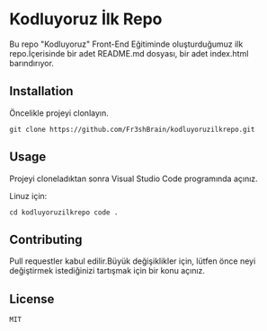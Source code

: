 # Kodluyoruz İlk Repo

Bu repo "Kodluyoruz" Front-End Eğitiminde oluşturduğumuz ilk repo.İçerisinde bir adet
README.md dosyası, bir adet index.html barındırıyor.


## Installation

Öncelikle projeyi clonlayın.

`git clone https://github.com/Fr3shBrain/kodluyoruzilkrepo.git`

## Usage

Projeyi cloneladıktan sonra Visual Studio Code programında açınız.

Linuz için:

`cd kodluyoruzilkrepo
code . `

## Contributing

Pull requestler kabul edilir.Büyük değişiklikler için, lütfen önce neyi değiştirmek
istediğinizi tartışmak için bir konu açınız.

## License

`MIT`